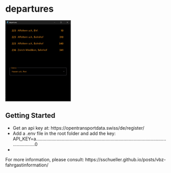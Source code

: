 # departures

<img src="https://raw.githubusercontent.com/eifachmache/departures/master/screenshots/Departures.jpg" alt="Departures" height="254" >


## Getting Started
<ul>
    <li> Get an api key at: https://opentransportdata.swiss/de/register/ </li>
<li> Add a .env file in the root folder and add the key: <br>
  API_KEY=a......................................................................................................................0 <li>
</ul>
For more information, please consult: https://sschueller.github.io/posts/vbz-fahrgastinformation/
